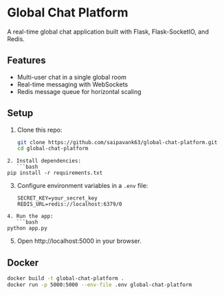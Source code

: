# Global Chat Platform

A real-time global chat application built with Flask, Flask-SocketIO, and Redis.

## Features

- Multi-user chat in a single global room
- Real-time messaging with WebSockets
- Redis message queue for horizontal scaling

## Setup

1. Clone this repo:
   ```bash
   git clone https://github.com/saipavank63/global-chat-platform.git
   cd global-chat-platform
   ```

````
2. Install dependencies:
   ```bash
pip install -r requirements.txt
````

3. Configure environment variables in a `.env` file:
   ```dotenv
   SECRET_KEY=your_secret_key
   REDIS_URL=redis://localhost:6379/0
   ```

````
4. Run the app:
   ```bash
python app.py
````

5. Open http://localhost:5000 in your browser.

## Docker

```bash
docker build -t global-chat-platform .
docker run -p 5000:5000 --env-file .env global-chat-platform
```
